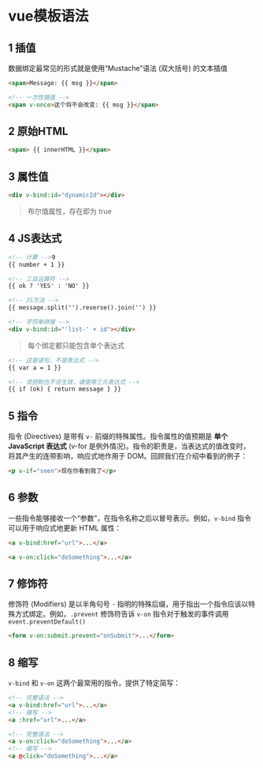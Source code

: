 # vue模板语法

<!-- toc -->

## 1 插值

数据绑定最常见的形式就是使用“Mustache”语法 (双大括号) 的文本插值

```html
<span>Message: {{ msg }}</span>

<!-- 一次性插值 -->
<span v-once>这个将不会改变: {{ msg }}</span>
```

## 2 原始HTML

```html
<span> {{ innerHTML }}</span>
```

## 3 属性值

```html
<div v-bind:id="dynamicId"></div>
```

> 布尔值属性，存在即为 true

## 4 JS表达式

```html
<!-- 计算 -->9
{{ number + 1 }}

<!-- 三目运算符 -->
{{ ok ? 'YES' : 'NO' }}

<!-- JS方法 -->
{{ message.split('').reverse().join('') }}

<!-- 字符串拼接 -->
<div v-bind:id="'list-' + id"></div>
```

> 每个绑定都只能包含单个表达式

```html
<!-- 这是语句，不是表达式 -->
{{ var a = 1 }}

<!-- 流控制也不会生效，请使用三元表达式 -->
{{ if (ok) { return message } }}
```

## 5 指令

指令 (Directives) 是带有 `v-` 前缀的特殊属性。指令属性的值预期是 __单个 JavaScript 表达式__ (v-for 是例外情况)。指令的职责是，当表达式的值改变时，将其产生的连带影响，响应式地作用于 DOM。回顾我们在介绍中看到的例子：

```html
<p v-if="seen">现在你看到我了</p>
```

## 6 参数

一些指令能够接收一个“参数”，在指令名称之后以冒号表示。例如，`v-bind` 指令可以用于响应式地更新 HTML 属性：

```html
<a v-bind:href="url">...</a>

<a v-on:click="doSomething">...</a>
```

## 7 修饰符

修饰符 (Modifiers) 是以半角句号 `·` 指明的特殊后缀，用于指出一个指令应该以特殊方式绑定。例如，`.prevent` 修饰符告诉 `v-on` 指令对于触发的事件调用 `event.preventDefault()`

```html
<form v-on:submit.prevent="onSubmit">...</form>
```


## 8 缩写

`v-bind` 和 `v-on` 这两个最常用的指令，提供了特定简写：

```html
<!-- 完整语法 -->
<a v-bind:href="url">...</a>
<!-- 缩写 -->
<a :href="url">...</a>

<!-- 完整语法 -->
<a v-on:click="doSomething">...</a>
<!-- 缩写 -->
<a @click="doSomething">...</a>
```
